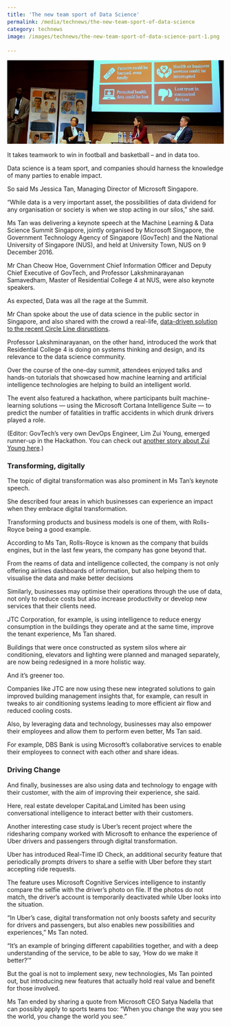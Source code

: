 ```yaml
---
title: 'The new team sport of Data Science'
permalink: /media/technews/the-new-team-sport-of-data-science
category: technews
image: /images/technews/the-new-team-sport-of-data-science-part-1.png

---
```



![The new team sport of Data Science](/images/technews/the-new-team-sport-of-data-science-part-1.png)

It takes teamwork to win in football and basketball – and in data too.

Data science is a team sport, and companies should harness the knowledge of many parties to enable impact.

So said Ms Jessica Tan, Managing Director of Microsoft Singapore.

“While data is a very important asset, the possibilities of data dividend for any organisation or society is when we stop acting in our silos,” she said.

Ms Tan was delivering a keynote speech at the Machine Learning & Data Science Summit Singapore, jointly organised by Microsoft Singapore, the Government Technology Agency of Singapore (GovTech) and the National University of Singapore (NUS), and held at University Town, NUS on 9 December 2016.

Mr Chan Cheow Hoe, Government Chief Information Officer and Deputy Chief Executive of GovTech, and Professor Lakshminarayanan Samavedham, Master of Residential College 4 at NUS, were also keynote speakers.

As expected, Data was all the rage at the Summit.

Mr Chan spoke about the use of data science in the public sector in Singapore, and also shared with the crowd a real-life, [data-driven solution to the recent Circle Line disruptions](https://www.tech.gov.sg/technews/digitalgov/2016/12/rogue-train-a-big-data-story).

Professor Lakshminarayanan,  on the other hand, introduced the work that Residential College 4 is doing on systems thinking and design, and its relevance to the data science community.

Over the course of the one-day summit, attendees enjoyed talks and hands-on tutorials that showcased how machine learning and artificial intelligence technologies are helping to build an intelligent world.

The event also featured a hackathon, where participants built machine-learning solutions — using the Microsoft Cortana Intelligence Suite — to predict the number of fatalities in traffic accidents in which drunk drivers played a role.

(Editor: GovTech’s very own DevOps Engineer, Lim Zui Young, emerged runner-up in the Hackathon. You can check out [another story about Zui Young here](https://www.tech.gov.sg/technews/upclose/2016/12/an-inclusive-visit).)

### **Transforming, digitally**
The topic of digital transformation was also prominent in Ms Tan’s keynote speech.

She described four areas in which businesses can experience an impact when they embrace digital transformation.

Transforming products and business models is one of them, with Rolls-Royce being a good example.

According to Ms Tan, Rolls-Royce is known as the company that builds engines, but in the last few years, the company has gone beyond that.

From the reams of data and intelligence collected, the company is not only offering airlines dashboards of information, but also helping them to visualise the data and make better decisions

Similarly, businesses may optimise their operations through the use of data, not only to reduce costs but also increase productivity or develop new services that their clients need.

JTC Corporation, for example, is using intelligence to reduce energy consumption in the buildings they operate and at the same time, improve the tenant experience, Ms Tan shared.

Buildings that were once constructed as system silos where air conditioning, elevators and lighting were planned and managed separately, are now being redesigned in a more holistic way.

And it’s greener too.

Companies like JTC are now using these new integrated solutions to gain improved building management insights that, for example, can result in tweaks to air conditioning systems leading to more efficient air flow and reduced cooling costs.

Also, by leveraging data and technology, businesses may also empower their employees and allow them to perform even better, Ms Tan said.

For example, DBS Bank is using Microsoft’s collaborative services to enable their employees to connect with each other and share ideas.

### **Driving Change**
And finally, businesses are also using data and technology to engage with their customer, with the aim of improving their experience, she said.

Here, real estate developer CapitaLand Limited has been using conversational intelligence to interact better with their customers.

Another interesting case study is Uber’s recent project where the ridesharing company worked with Microsoft to enhance the experience of Uber drivers and passengers through digital transformation.

Uber has introduced Real-Time ID Check, an additional security feature that periodically prompts drivers to share a selfie with Uber before they start accepting ride requests.

The feature uses Microsoft Cognitive Services intelligence to instantly compare the selfie with the driver’s photo on file. If the photos do not match, the driver’s account is temporarily deactivated while Uber looks into the situation.

“In Uber’s case, digital transformation not only boosts safety and security for drivers and passengers, but also enables new possibilities and experiences,” Ms Tan noted.

“It’s an example of bringing different capabilities together, and with a deep understanding of the service, to be able to say, ‘How do we make it better?’”

But the goal is not to implement sexy, new technologies, Ms Tan pointed out, but introducing new features that actually hold real value and benefit for those involved.

Ms Tan ended by sharing a quote from Microsoft CEO Satya Nadella that can possibly apply to sports teams too: “When you change the way you see the world, you change the world you see.”


